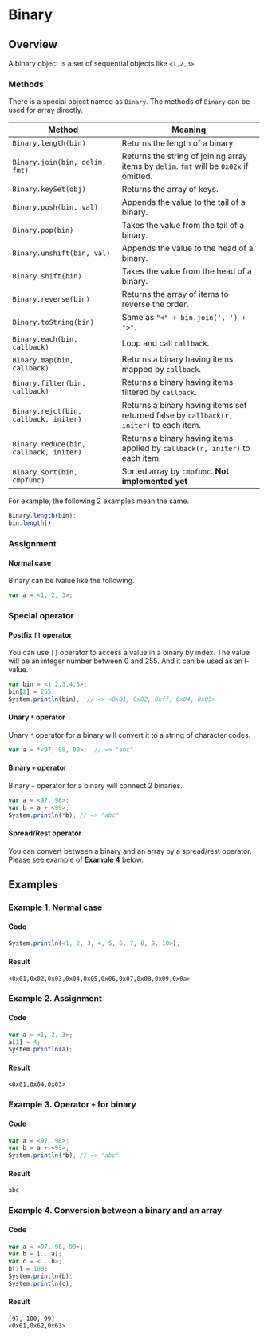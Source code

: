 # Binary

## Overview

A binary object is a set of sequential objects like `<1,2,3>`.

### Methods

There is a special object named as `Binary`.
The methods of `Binary` can be used for array directly.

|                 Method                 |                                         Meaning                                         |
| -------------------------------------- | --------------------------------------------------------------------------------------- |
| `Binary.length(bin)`                   | Returns the length of a binary.                                                         |
| `Binary.join(bin, delim, fmt)`         | Returns the string of joining array items by `delim`. `fmt` will be `0x02x` if omitted. |
| `Binary.keySet(obj)`                   | Returns the array of keys.                                                              |
| `Binary.push(bin, val)`                | Appends the value to the tail of a binary.                                              |
| `Binary.pop(bin)`                      | Takes the value from the tail of a binary.                                              |
| `Binary.unshift(bin, val)`             | Appends the value to the head of a binary.                                              |
| `Binary.shift(bin)`                    | Takes the value from the head of a binary.                                              |
| `Binary.reverse(bin)`                  | Returns the array of items to reverse the order.                                        |
| `Binary.toString(bin)`                 | Same as `"<" + bin.join(', ') + ">"`.                                                   |
| `Binary.each(bin, callback)`           | Loop and call `callback`.                                                               |
| `Binary.map(bin, callback)`            | Returns a binary having items mapped by `callback`.                                     |
| `Binary.filter(bin, callback)`         | Returns a binary having items filtered by `callback`.                                   |
| `Binary.rejct(bin, callback, initer)`  | Returns a binary having items set returned false by `callback(r, initer)` to each item. |
| `Binary.reduce(bin, callback, initer)` | Returns a binary having items applied by `callback(r, initer)` to each item.            |
| `Binary.sort(bin, cmpfunc)`            | Sorted array by `cmpfunc`. **Not implemented yet**                                      |

For example, the following 2 examples mean the same.

```javascript
Binary.length(bin);
bin.length();
```

### Assignment

#### Normal case

Binary can be lvalue like the following.

```javascript
var a = <1, 2, 3>;
```

### Special operator

#### Postfix `[]` operator

You can use `[]` operator to access a value in a binary by index.
The value will be an integer number between 0 and 255.
And it can be used as an l-value.

```javascript
var bin = <1,2,3,4,5>;
bin[2] = 255;
System.println(bin);  // => <0x01, 0x02, 0xff, 0x04, 0x05>
```

#### Unary `*` operator

Unary `*` operator for a binary will convert it to a string of character codes.

```javascript
var a = *<97, 98, 99>;  // => "abc"
```

#### Binary `+` operator

Binary `+` operator for a binary will connect 2 binaries.

```javascript
var a = <97, 98>;
var b = a + <99>;
System.println(*b); // => "abc"
```

#### Spread/Rest operator

You can convert between a binary and an array by a spread/rest operator.
Please see example of **Example 4** below.

## Examples

### Example 1. Normal case

#### Code

```javascript
System.println(<1, 2, 3, 4, 5, 6, 7, 8, 9, 10>);
```

#### Result

```
<0x01,0x02,0x03,0x04,0x05,0x06,0x07,0x08,0x09,0x0a>
```

### Example 2. Assignment

#### Code

```javascript
var a = <1, 2, 3>;
a[1] = 4;
System.println(a);
```

#### Result

```
<0x01,0x04,0x03>
```

### Example 3. Operator `+` for binary

#### Code

```javascript
var a = <97, 98>;
var b = a + <99>;
System.println(*b); // => "abc"
```

#### Result

```
abc
```

### Example 4. Conversion between a binary and an array

#### Code

```javascript
var a = <97, 98, 99>;
var b = [...a];
var c = <...b>;
b[1] = 100;
System.println(b);
System.println(c);
```

#### Result

```
[97, 100, 99]
<0x61,0x62,0x63>
```
